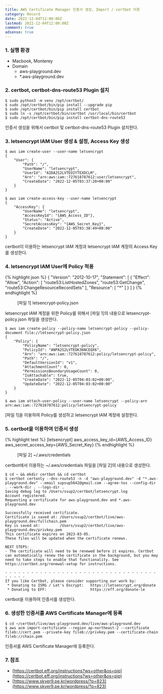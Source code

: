```yaml
---
title: AWS Certificate Manager 인증서 생성, Import / certbot 이용
category: Record
date: 2022-12-04T12:00:00Z
lastmod: 2022-12-04T12:00:00Z
comment: true
adsense: true
---
```


### 1. 실행 환경

* Macbook, Monterey
* Domain
  * aws-playground.dev
  * *.aws-playground.dev

### 2. certbot, certbot-dns-route53 Plugin 설치

```
$ sudo python3 -m venv /opt/certbot/
$ sudo /opt/certbot/bin/pip install --upgrade pip
$ sudo /opt/certbot/bin/pip install certbot
$ sudo ln -s /opt/certbot/bin/certbot /usr/local/bin/certbot
$ sudo /opt/certbot/bin/pip install certbot-dns-route53
```

인증서 생성을 위해서 certbot 및 certbot-dns-route53 Plugin 설치한다.

### 3. letsencrypt IAM User 생성 & 설정, Access Key 생성

```
$ aws iam create-user --user-name letsencrypt
{
    "User": {
        "Path": "/",
        "UserName": "letsencrypt",
        "UserId": "AIDA2S2LVTEOIYTEXDCLM",
        "Arn": "arn:aws:iam::727618787612:user/letsencrypt",
        "CreateDate": "2022-12-05T03:37:20+00:00"
    }
}

$ aws iam create-access-key --user-name letsencrypt
{
    "AccessKey": {
        "UserName": "letsencrypt",
        "AccessKeyId": "{AWS_Access_ID"},
        "Status": "Active",
        "SecretAccessKey": "{AWS_Secret_Key}",
        "CreateDate": "2022-12-05T03:38:49+00:00"
    }
}
```

certbot이 이용하는 letsencrypt IAM 계정과 letsencrypt IAM 계정의 Access Key를 생성한다. 

### 4. letsencrypt IAM User에 Policy 적용

{% highlight json %}
{
  "Version": "2012-10-17",
  "Statement": [
    {
      "Effect": "Allow",
      "Action": [
        "route53:ListHostedZones",
        "route53:GetChange",
        "route53:ChangeResourceRecordSets"
      ],
      "Resource": [
        "*"
      ]
    }
  ]
}
{% endhighlight %}
<figure>
<figcaption class="caption">[파일 1] letsencrypt-policy.json</figcaption>
</figure>

letsencrypt IAM 계정을 위한 Policy를 위해서 [파일 1]의 내용으로 letsencrypt-policy.json 파일을 생성한다.

```
$ aws iam create-policy --policy-name letsencrypt-policy --policy-document file://letsencrypt-policy.json
{
    "Policy": {
        "PolicyName": "letsencrypt-policy",
        "PolicyId": "ANPA2S2LVTEOK36NCEQX6",
        "Arn": "arn:aws:iam::727618787612:policy/letsencrypt-policy",
        "Path": "/",
        "DefaultVersionId": "v1",
        "AttachmentCount": 0,
        "PermissionsBoundaryUsageCount": 0,
        "IsAttachable": true,
        "CreateDate": "2022-12-05T04:03:02+00:00",
        "UpdateDate": "2022-12-05T04:03:02+00:00"
    }
}

$ aws iam attach-user-policy --user-name letsencrypt --policy-arn arn:aws:iam::727618787612:policy/letsencrypt-policy
```

[파일 1]을 이용하여 Policy를 생성하고 letsencrypt IAM 계정에 설정한다.

### 5. certbot을 이용하여 인증서 생성

{% highlight text %}
[letsencrypt]
aws_access_key_id={AWS_Access_ID}
aws_secret_access_key={AWS_Secret_Key}
{% endhighlight %}
<figure>
<figcaption class="caption">[파일 2] ~/.aws/credentials</figcaption>
</figure>

certbot에서 이용하는 ~/.aws/credentials 파일을 [파일 2]의 내용으로 생성한다.

```
$ cd ~ && mkdir certbot && cd certbot
$ certbot certonly --dns-route53 -n -d "aws-playground.dev" -d "*.aws-playground.dev" --email supsup5642@gmail.com --agree-tos --config-dir . --work-dir . --logs-dir .
Saving debug log to /Users/ssup2/certbot/letsencrypt.log
Account registered.
Requesting a certificate for aws-playground.dev and *.aws-playground.dev

Successfully received certificate.
Certificate is saved at: /Users/ssup2/certbot/live/aws-playground.dev/fullchain.pem
Key is saved at:         /Users/ssup2/certbot/live/aws-playground.dev/privkey.pem
This certificate expires on 2023-03-05.
These files will be updated when the certificate renews.

NEXT STEPS:
- The certificate will need to be renewed before it expires. Certbot can automatically renew the certificate in the background, but you may need to take steps to enable that functionality. See https://certbot.org/renewal-setup for instructions.

- - - - - - - - - - - - - - - - - - - - - - - - - - - - - - - - - - - - - - - -
If you like Certbot, please consider supporting our work by:
 * Donating to ISRG / Let's Encrypt:   https://letsencrypt.org/donate
 * Donating to EFF:                    https://eff.org/donate-le
```

certbot을 이용하여 인증서를 생성한다.

### 6. 생성한 인증서를 AWS Certificate Manager에 등록

```
$ cd ~/certbot/live/aws-playground.dev/live/aws-playground.dev
$ aws acm import-certificate --region ap-northeast-2 --certificate fileb://cert.pem --private-key fileb://privkey.pem --certificate-chain fileb://chain.pem
```

인증서를 AWS Certificate Manager에 등록한다.

### 7. 참조

* [https://certbot.eff.org/instructions?ws=other&os=pip](https://certbot.eff.org/instructions?ws=other&os=pip)
* [https://www.skyer9.pe.kr/wordpress/?p=823](https://www.skyer9.pe.kr/wordpress/?p=823)